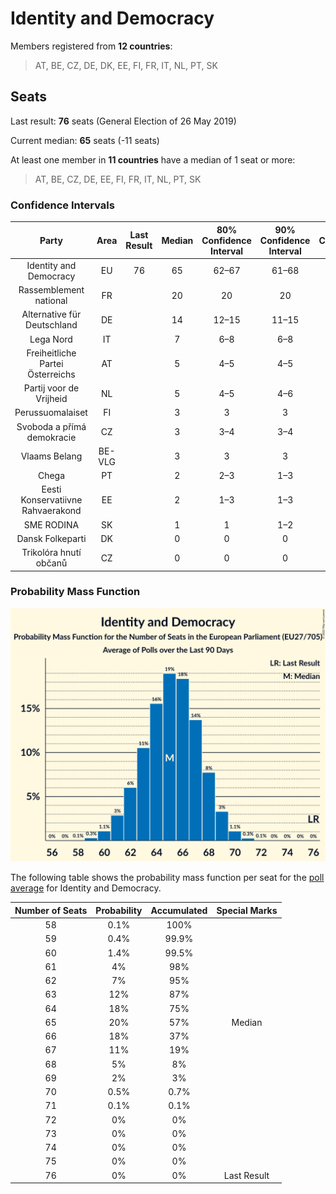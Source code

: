 # Identity and Democracy

Members registered from **12 countries**:

> AT, BE, CZ, DE, DK, EE, FI, FR, IT, NL, PT, SK

## Seats

Last result: **76** seats (General Election of 26 May 2019)

Current median: **65** seats (-11 seats)

At least one member in **11 countries** have a median of 1 seat or more:

> AT, BE, CZ, DE, EE, FI, FR, IT, NL, PT, SK

### Confidence Intervals

| Party | Area | Last Result | Median | 80% Confidence Interval | 90% Confidence Interval | 95% Confidence Interval | 99% Confidence Interval |
|:-----:|:----:|:-----------:|:------:|:-----------------------:|:-----------------------:|:-----------------------:|:-----------------------:|
| Identity and Democracy | EU | 76 | 65 | 62–67 | 61–68 | 61–69 | 60–70 |
| Rassemblement national | FR | | 20 | 20 | 20 | 20 | 20 |
| Alternative für Deutschland | DE | | 14 | 12–15 | 11–15 | 11–16 | 11–16 |
| Lega Nord | IT | | 7 | 6–8 | 6–8 | 6–9 | 5–9 |
| Freiheitliche Partei Österreichs | AT | | 5 | 4–5 | 4–5 | 4–5 | 4–6 |
| Partij voor de Vrijheid | NL | | 5 | 4–5 | 4–6 | 4–6 | 4–6 |
| Perussuomalaiset | FI | | 3 | 3 | 3 | 2–3 | 2–3 |
| Svoboda a přímá demokracie | CZ | | 3 | 3–4 | 3–4 | 2–5 | 2–5 |
| Vlaams Belang | BE-VLG | | 3 | 3 | 3 | 3 | 2–3 |
| Chega | PT | | 2 | 2–3 | 1–3 | 1–3 | 1–3 |
| Eesti Konservatiivne Rahvaerakond | EE | | 2 | 1–3 | 1–3 | 1–3 | 1–3 |
| SME RODINA | SK | | 1 | 1 | 1–2 | 1–2 | 1–2 |
| Dansk Folkeparti | DK | | 0 | 0 | 0 | 0 | 0–1 |
| Trikolóra hnutí občanů | CZ | | 0 | 0 | 0 | 0 | 0 |

### Probability Mass Function

![Graph with seats probability mass function not yet produced](average-2022-10-31-seats-pmf-identityanddemocracy.png "Seats Probability Mass Function")

The following table shows the probability mass function per seat for the [poll average](average-2022-10-31.html) for Identity and Democracy.

| Number of Seats | Probability | Accumulated | Special Marks |
|:---------------:|:-----------:|:-----------:|:-------------:|
| 58 | 0.1% | 100% |  |
| 59 | 0.4% | 99.9% |  |
| 60 | 1.4% | 99.5% |  |
| 61 | 4% | 98% |  |
| 62 | 7% | 95% |  |
| 63 | 12% | 87% |  |
| 64 | 18% | 75% |  |
| 65 | 20% | 57% | Median |
| 66 | 18% | 37% |  |
| 67 | 11% | 19% |  |
| 68 | 5% | 8% |  |
| 69 | 2% | 3% |  |
| 70 | 0.5% | 0.7% |  |
| 71 | 0.1% | 0.1% |  |
| 72 | 0% | 0% |  |
| 73 | 0% | 0% |  |
| 74 | 0% | 0% |  |
| 75 | 0% | 0% |  |
| 76 | 0% | 0% | Last Result |


